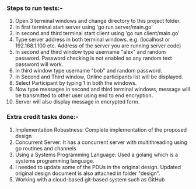### Steps to run tests:-
1. Open 3 terminal windows and change directory to this project folder.
2. In first terminal start server using 'go run server/main.go'
3. In second and third terminal start client using 'go run client/main.go'
4. Type server address in both terminal windows. e.g. (localhost or 192.168.1.100 etc. Address of the server you are running server code)
5. In second and third window type username "alex" and random password. Password checking is not enabled so any random text password will work.
6. In third window type username "bob" and random password.
7. In Second and Third window, Online participants list will be displayed.
8.  Select Participant by typing 1 in both the windows.
9.  Now type messages in second and third terminal windows, message will be transmitted to other user using end to end encryption.
10. Server will also display message in encrypted form.

### Extra credit tasks done:-
1. Implementation Robustness: Complete implementation of the proposed design
2. Concurrent Server: It has a concurrent server with multithreading using go routines and channels
3. Using a Systems Programming Language: Used a golang which is a systems programming language.
4. I needed to update some of the PDUs in the original design. Updated original design document is also attached in folder "design".
5. Working with a cloud-based git-based system such as GitHub